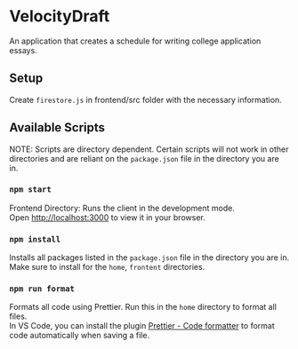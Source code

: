 # VelocityDraft

An application that creates a schedule for writing college application essays.

## Setup

Create `firestore.js` in frontend/src folder with the necessary information.

## Available Scripts

NOTE: Scripts are directory dependent. Certain scripts will not work in other directories and are reliant on the `package.json` file in the directory you are in.

### `npm start`

Frontend Directory: Runs the client in the development mode.\
Open [http://localhost:3000](http://localhost:3000) to view it in your browser.

### `npm install`

Installs all packages listed in the `package.json` file in the directory you are in. Make sure to install for the `home`, `frontent` directories.

### `npm run format`

Formats all code using Prettier. Run this in the `home` directory to format all files. \
In VS Code, you can install the plugin [Prettier - Code formatter](https://marketplace.visualstudio.com/items?itemName=esbenp.prettier-vscode) to format code automatically when saving a file.
